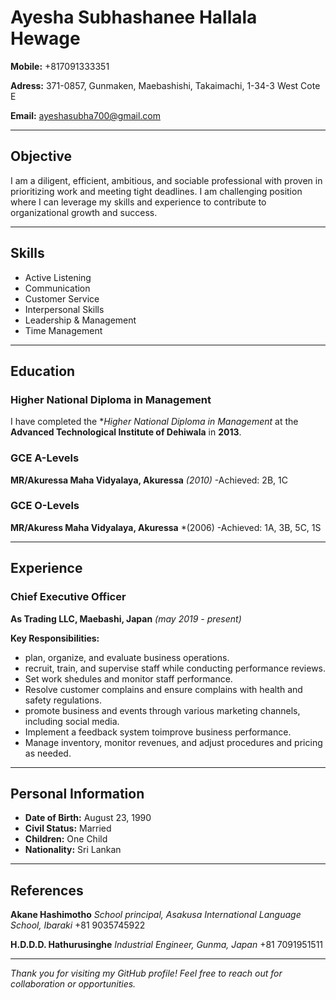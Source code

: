 # Ayesha Subhashanee Hallala Hewage


**Mobile:** +817091333351

**Adress:** 371-0857, Gunmaken, Maebashishi, Takaimachi, 1-34-3 West Cote E

**Email:** [ayeshasubha700@gmail.com](mailto:ayeshasubha700@gmail.com)


---


## **Objective**
I am a diligent, efficient, ambitious, and sociable professional with proven in prioritizing work and meeting tight deadlines. I am challenging position where I can leverage my skills and experience to contribute to organizational growth and success.


---


## **Skills**
- Active Listening
- Communication
- Customer Service
- Interpersonal Skills
- Leadership & Management
- Time Management
  

---


## **Education**
### **Higher National Diploma in Management**
I have completed the **Higher National Diploma in Management* at the **Advanced Technological Institute of Dehiwala** in **2013**.


### **GCE A-Levels**
**MR/Akuressa Maha Vidyalaya, Akuressa** *(2010)*
-Achieved: 2B, 1C


### **GCE O-Levels**
**MR/Akuress Maha Vidyalaya, Akuressa** *(2006)
-Achieved: 1A, 3B, 5C, 1S


---


## **Experience**
### **Chief Executive Officer**
**As Trading LLC, Maebashi, Japan** *(may 2019 - present)*

**Key Responsibilities:**
- plan, organize, and evaluate business operations.
- recruit, train, and supervise staff while conducting performance reviews.
- Set work shedules and monitor staff performance.
- Resolve customer complains and ensure complains with health and safety regulations.
- promote business and events through various marketing channels, including social media.
- Implement a feedback system toimprove business performance.
- Manage inventory, monitor revenues, and adjust procedures and pricing as needed.


---


## **Personal Information**
- **Date of Birth:** August 23, 1990
- **Civil Status:** Married
- **Children:** One Child
- **Nationality:** Sri Lankan


---


## **References**
**Akane Hashimotho**
*School principal, Asakusa International Language School, Ibaraki*
+81 9035745922


**H.D.D.D. Hathurusinghe**
*Industrial Engineer, Gunma, Japan*
+81 7091951511


---


*Thank you for visiting my GitHub profile! Feel free to reach out for collaboration or opportunities.*

